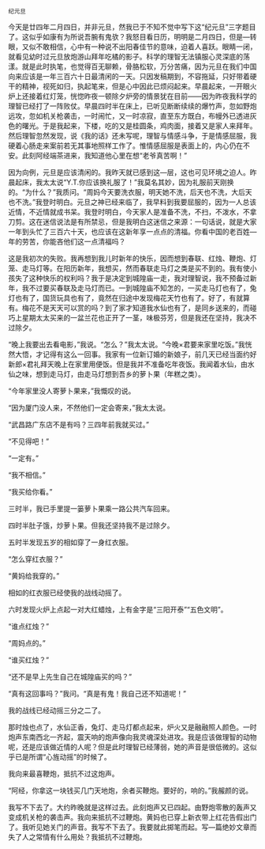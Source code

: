     纪元旦 

   今天是廿四年二月四日，并非元旦，然我已于不知不觉中写下这“纪元旦”三字题目了。这似乎如康有为所说吾腕有鬼欤？我怒目看日历，明明是二月四日，但是—转眼，又似不敢相信，心中有一种说不出阳春佳节的意味，迫着人喜跃。眼睛一闭，就看见幼时过元旦放炮游山拜年吃橘的影子。科学的理智无法镇服心灵深底的荡漾。就是此时执笔，也觉得百无聊赖，骨胳松软，万分苦痛，因为元旦在我们中国向来应该是一年三百六十日最清闲的一天。只因发稿期到，不容拖延，只好带着硬干的精神，视死如归，执起笔来，但是心中因此已烦闷起来。早晨起来，一开眼火炉上还接着红灯笼，恍惚昨夜一顿除夕炉旁的情景犹在目前——因为昨夜我科学的理智已经打了一阵败仗。早晨四时半在床上，已听见断断续续的爆竹声，忽如野炮远攻，忽如机关枪袭击，一时闹忙，又一时凉寂，直至东方既白，布幔外已透进灰色的曙光。于是我起来，下楼，吃的又是桂圆条，鸡肉面，接着又是家人来拜年。然后理智忽然发现，说《我的话》还未写呢，理智与情感斗争，于是情感屈服，我硬着心肠走来案前若无其事地照样工作了。惟情感屈服是表面上的，内心仍在不安。此刻阿经端茶进来，我知道他心里在想“老爷真苦啊！”

   因为向例，元旦是应该清闲的。我昨天就已感到这—层，这也可见环境之迫人。昨晨起床，我太太说“Y.T.你应该换礼服了！”我莫名其妙，因为礼服前天刚换的。“为什么？”我质问。“周妈今天要洗衣服，明天她不洗，后天也不洗，大后天也不洗。”我登时明白。元旦之神已经来临了，我早料到我要屈服的，因为一人总该近情，不近情就成书呆。我登时明白，今天家人是准备不洗，不扫，不泼水，不拿刀剪。这在迷信说法是有所禁忌，但是我明白这迷信之来源：一句话说，就是大家一年到头忙了三百六十天，也应该在这新年享一点点的清福。你看中国的老百姓—年的劳苦，你能吝他们这一点清福吗？

   这是我初次的失败。我再想到我儿时新年的快乐，因而想到春联、红烛、鞭炮、灯笼、走马灯等。在阳历新年，我想买，然而春联走马灯之类是买不到的。我有使小孩失了这种快乐的权利吗？我于是决定到城隍庙一走，我对理智说，我不预备过新年，我不过要买春联及走马灯而已。一到城隍庙不知怎的，一买走马灯也有了，兔灯也有了，国货玩具也有了，竟然在归途中发现梅花天竹也有了。好了，有就算有。梅花不是天天可以赏的吗？到了家才知道我水仙也有了，是同乡送来的，而碰巧上星期太太买来的一盆兰花也正开了一茎，味极芬芳，但是我还在坚持，我决不过除夕。

   “晚上我要出去看电影，”我说。“怎么？”我太太说。“今晚×君要来家里吃饭。”我恍然大悟，才记得有这么一回事。我家有一位新订婚的新娘子，前几天已经当面约好新郎×君礼拜天晚上在家里用便饭。但是我并不准备吃年夜饭。我闻着水仙，由水仙之味，想到走马灯，由走马灯想到吾乡的萝卜果（年糕之类）。

   “今年家里没人寄萝卜果来，”我慨叹的说。

   “因为厦门没人来，不然他们一定会寄来，”我太太说。

   “武昌路广东店不是有吗？三四年前我就买过。”

   “不见得吧！”

   “一定有。”

   “我不相信。”

   “我买给你看。”

   三时半，我已手里提一篓萝卜果乘一路公共汽车回来。

   四时半肚子饿，炒萝卜果。但我还坚持我不是过除夕。

   五时半发现五岁的相如穿了一身红衣服。

   “怎么穿红衣服？”

   “黄妈给我穿的。”

   相如的红衣服已经使我的战线动摇了。

   六时发现火炉上点起一对大红蜡烛，上有金字是“三阳开泰”“五色文明”。

   “谁点红烛？”

   “周妈点的。”

   “谁买红烛？”

   “还不是早上先生自己在城隍庙买的吗？”

   “真有这回事吗？”我问。“真是有鬼！我自己还不知道呢！”

   我的战线已经动摇三分之二了。

   那时烛也点了，水仙正香，兔灯、走马灯都点起来，炉火又是融融照人颜色。一时炮声东南西北一齐起，震天响的炮声像向我灵魂深处进攻。我是应该做理智的动物呢，还是应该做近情的人呢？但是此时理智已经薄弱，她的声音是很低微的。这似乎已是所谓“心旌动摇”的时候了。

   我向来最喜鞭炮，抵抗不过这炮声。

   “阿经，你拿这一块钱买几门天地炮，余者买鞭炮。要好的，响的。”我赧颜的说。

   我写不下去了。大约昨晚就是这样过去。此刻炮声又已四起。由野炮零散的轰声又变成机关枪的袭击声。我向来抵抗不过鞭炮。黄妈也已穿上新衣带上红花告假出门了。我听见她关门的声音。我写不下去了。我要就此掷笔而起。写—篇绝妙文章而失了人之常情有什么用处？我抵抗不过鞭炮。


